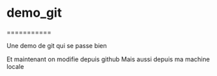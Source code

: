 # demo_git
===========

Une demo de git qui se passe bien

Et maintenant on modifie depuis github
Mais aussi depuis ma machine locale
